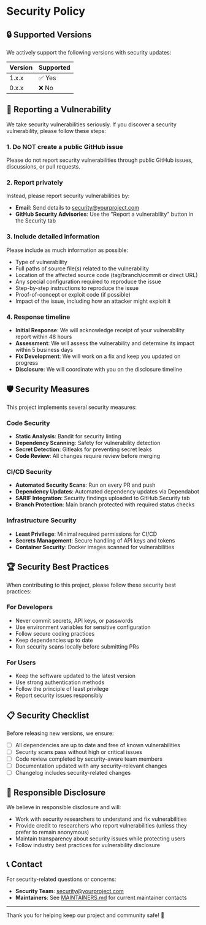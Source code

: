 # Security Policy

## 🔒 Supported Versions

We actively support the following versions with security updates:

| Version | Supported          |
| ------- | ------------------ |
| 1.x.x   | ✅ Yes             |
| 0.x.x   | ❌ No              |

## 🚨 Reporting a Vulnerability

We take security vulnerabilities seriously. If you discover a security vulnerability, please follow these steps:

### 1. **Do NOT** create a public GitHub issue

Please do not report security vulnerabilities through public GitHub issues, discussions, or pull requests.

### 2. Report privately

Instead, please report security vulnerabilities by:

- **Email**: Send details to [security@yourproject.com](mailto:security@yourproject.com)
- **GitHub Security Advisories**: Use the "Report a vulnerability" button in the Security tab

### 3. Include detailed information

Please include as much information as possible:

- Type of vulnerability
- Full paths of source file(s) related to the vulnerability
- Location of the affected source code (tag/branch/commit or direct URL)
- Any special configuration required to reproduce the issue
- Step-by-step instructions to reproduce the issue
- Proof-of-concept or exploit code (if possible)
- Impact of the issue, including how an attacker might exploit it

### 4. Response timeline

- **Initial Response**: We will acknowledge receipt of your vulnerability report within 48 hours
- **Assessment**: We will assess the vulnerability and determine its impact within 5 business days
- **Fix Development**: We will work on a fix and keep you updated on progress
- **Disclosure**: We will coordinate with you on the disclosure timeline

## 🛡️ Security Measures

This project implements several security measures:

### Code Security
- **Static Analysis**: Bandit for security linting
- **Dependency Scanning**: Safety for vulnerability detection
- **Secret Detection**: Gitleaks for preventing secret leaks
- **Code Review**: All changes require review before merging

### CI/CD Security
- **Automated Security Scans**: Run on every PR and push
- **Dependency Updates**: Automated dependency updates via Dependabot
- **SARIF Integration**: Security findings uploaded to GitHub Security tab
- **Branch Protection**: Main branch protected with required status checks

### Infrastructure Security
- **Least Privilege**: Minimal required permissions for CI/CD
- **Secrets Management**: Secure handling of API keys and tokens
- **Container Security**: Docker images scanned for vulnerabilities

## 🏆 Security Best Practices

When contributing to this project, please follow these security best practices:

### For Developers
- Never commit secrets, API keys, or passwords
- Use environment variables for sensitive configuration
- Follow secure coding practices
- Keep dependencies up to date
- Run security scans locally before submitting PRs

### For Users
- Keep the software updated to the latest version
- Use strong authentication methods
- Follow the principle of least privilege
- Report security issues responsibly

## 📋 Security Checklist

Before releasing new versions, we ensure:

- [ ] All dependencies are up to date and free of known vulnerabilities
- [ ] Security scans pass without high or critical issues
- [ ] Code review completed by security-aware team members
- [ ] Documentation updated with any security-relevant changes
- [ ] Changelog includes security-related changes

## 🤝 Responsible Disclosure

We believe in responsible disclosure and will:

- Work with security researchers to understand and fix vulnerabilities
- Provide credit to researchers who report vulnerabilities (unless they prefer to remain anonymous)
- Maintain transparency about security issues while protecting users
- Follow industry best practices for vulnerability disclosure

## 📞 Contact

For security-related questions or concerns:

- **Security Team**: [security@yourproject.com](mailto:security@yourproject.com)
- **Maintainers**: See [MAINTAINERS.md](MAINTAINERS.md) for current maintainer contacts

---

Thank you for helping keep our project and community safe! 🙏
